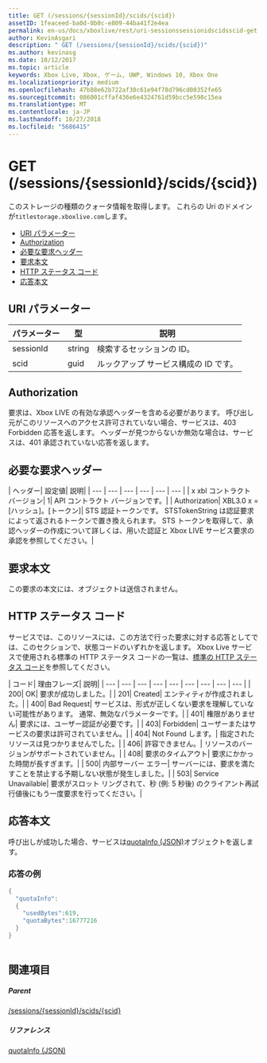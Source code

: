 ```yaml
---
title: GET (/sessions/{sessionId}/scids/{scid})
assetID: 1feaceed-ba0d-0b0c-e809-44ba41f2e4ea
permalink: en-us/docs/xboxlive/rest/uri-sessionssessionidscidsscid-get.html
author: KevinAsgari
description: " GET (/sessions/{sessionId}/scids/{scid})"
ms.author: kevinasg
ms.date: 10/12/2017
ms.topic: article
keywords: Xbox Live, Xbox, ゲーム, UWP, Windows 10, Xbox One
ms.localizationpriority: medium
ms.openlocfilehash: 47b88e62b722af30c61e94f78d796cd00352fe65
ms.sourcegitcommit: 086001cffaf436e6e4324761d59bcc5e598c15ea
ms.translationtype: MT
ms.contentlocale: ja-JP
ms.lasthandoff: 10/27/2018
ms.locfileid: "5686415"
---
```

# <a name="get-sessionssessionidscidsscid"></a>GET (/sessions/{sessionId}/scids/{scid})
このストレージの種類のクォータ情報を取得します。 これらの Uri のドメインが`titlestorage.xboxlive.com`します。
 
  * [URI パラメーター](#ID4EX)
  * [Authorization](#ID4ECB)
  * [必要な要求ヘッダー](#ID4ENB)
  * [要求本文](#ID4EWC)
  * [HTTP ステータス コード](#ID4EBD)
  * [応答本文](#ID4E2H)
 
<a id="ID4EX"></a>

 
## <a name="uri-parameters"></a>URI パラメーター
 
| パラメーター| 型| 説明| 
| --- | --- | --- | 
| sessionId| string| 検索するセッションの ID。| 
| scid| guid| ルックアップ サービス構成の ID です。| 
  
<a id="ID4ECB"></a>

 
## <a name="authorization"></a>Authorization
 
要求は、Xbox LIVE の有効な承認ヘッダーを含める必要があります。 呼び出し元がこのリソースへのアクセス許可されていない場合、サービスは、403 Forbidden 応答を返します。 ヘッダーが見つからないか無効な場合は、サービスは、401 承認されていない応答を返します。 
  
<a id="ID4ENB"></a>

 
## <a name="required-request-headers"></a>必要な要求ヘッダー
 
| ヘッダー| 設定値| 説明| 
| --- | --- | --- | --- | --- | --- | 
| x xbl コントラクト バージョン| 1| API コントラクト バージョンです。| 
| Authorization| XBL3.0 x = [ハッシュ]。[トークン]| STS 認証トークンです。 STSTokenString は認証要求によって返されるトークンで置き換えられます。 STS トークンを取得して、承認ヘッダーの作成について詳しくは、用いた認証と Xbox LIVE サービス要求の承認を参照してください。| 
  
<a id="ID4EWC"></a>

 
## <a name="request-body"></a>要求本文
 
この要求の本文には、オブジェクトは送信されません。
  
<a id="ID4EBD"></a>

 
## <a name="http-status-codes"></a>HTTP ステータス コード
 
サービスでは、このリソースには、この方法で行った要求に対する応答としてでは、このセクションで、状態コードのいずれかを返します。 Xbox Live サービスで使用される標準の HTTP ステータス コードの一覧は、[標準の HTTP ステータス コード](../../additional/httpstatuscodes.md)を参照してください。
 
| コード| 理由フレーズ| 説明| 
| --- | --- | --- | --- | --- | --- | --- | --- | --- | 
| 200| OK| 要求が成功しました。| 
| 201| Created| エンティティが作成されました。| 
| 400| Bad Request| サービスは、形式が正しくない要求を理解していない可能性があります。 通常、無効なパラメーターです。| 
| 401| 権限がありません| 要求には、ユーザー認証が必要です。| 
| 403| Forbidden| ユーザーまたはサービスの要求は許可されていません。| 
| 404| Not Found します。| 指定されたリソースは見つかりませんでした。| 
| 406| 許容できません。| リソースのバージョンがサポートされていません。| 
| 408| 要求のタイムアウト| 要求にかかった時間が長すぎます。| 
| 500| 内部サーバー エラー| サーバーには、要求を満たすことを禁止する予期しない状態が発生しました。| 
| 503| Service Unavailable| 要求がスロット リングされて、秒 (例: 5 秒後) のクライアント再試行値後にもう一度要求を行ってください。| 
  
<a id="ID4E2H"></a>

 
## <a name="response-body"></a>応答本文
 
呼び出しが成功した場合、サービスは[quotaInfo (JSON)](../../json/json-quota.md)オブジェクトを返します。 
 
<a id="ID4EKAAC"></a>

 
### <a name="sample-response"></a>応答の例
 

```cpp
{
  "quotaInfo":
  {
    "usedBytes":619,
    "quotaBytes":16777216
  }
}
         
```

   
<a id="ID4EWAAC"></a>

 
## <a name="see-also"></a>関連項目
 
<a id="ID4EYAAC"></a>

 
##### <a name="parent"></a>Parent 

[/sessions/{sessionId}/scids/{scid}](uri-sessionssessionidscidsscid.md)

  
<a id="ID4ECBAC"></a>

 
##### <a name="reference"></a>リファレンス 

[quotaInfo (JSON)](../../json/json-quota.md)

   